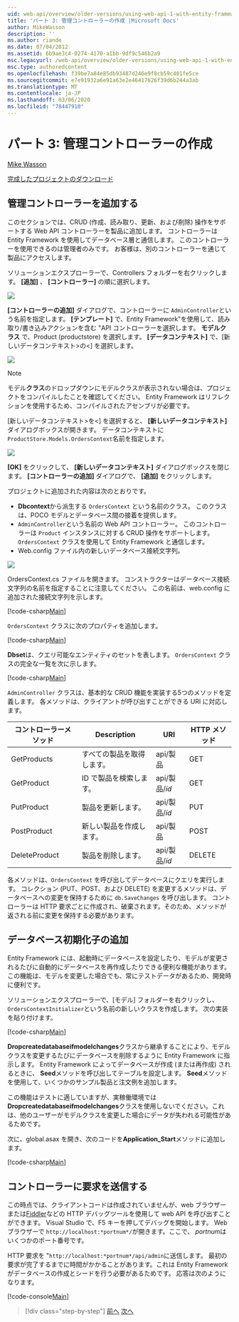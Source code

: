 ```yaml
---
uid: web-api/overview/older-versions/using-web-api-1-with-entity-framework-5/using-web-api-with-entity-framework-part-3
title: 'パート 3: 管理コントローラーの作成 |Microsoft Docs'
author: MikeWasson
description: ''
ms.author: riande
ms.date: 07/04/2012
ms.assetid: 6b9ae3c4-0274-4170-a1bb-9df9c546b2a9
msc.legacyurl: /web-api/overview/older-versions/using-web-api-1-with-entity-framework-5/using-web-api-with-entity-framework-part-3
msc.type: authoredcontent
ms.openlocfilehash: f39be7a84e85db93487d246e9f8cb59c401fe5ce
ms.sourcegitcommit: e7e91932a6e91a63e2e46417626f39d6b244a3ab
ms.translationtype: MT
ms.contentlocale: ja-JP
ms.lasthandoff: 03/06/2020
ms.locfileid: "78447910"
---
```

# <a name="part-3-creating-an-admin-controller"></a>パート 3: 管理コントローラーの作成

[Mike Wasson](https://github.com/MikeWasson)

[完成したプロジェクトのダウンロード](https://code.msdn.microsoft.com/ASP-NET-Web-API-with-afa30545)

## <a name="add-an-admin-controller"></a>管理コントローラーを追加する

このセクションでは、CRUD (作成、読み取り、更新、および削除) 操作をサポートする Web API コントローラーを製品に追加します。 コントローラーは Entity Framework を使用してデータベース層と通信します。 このコントローラーを使用できるのは管理者のみです。 お客様は、別のコントローラーを通じて製品にアクセスします。

ソリューションエクスプローラーで、Controllers フォルダーを右クリックします。 **[追加]** 、 **[コントローラー]** の順に選択します。

![](using-web-api-with-entity-framework-part-3/_static/image1.png)

**[コントローラーの追加]** ダイアログで、コントローラーに `AdminController`という名前を指定します。 **[テンプレート]** で、Entity Framework&quot;を使用して、読み取り/書き込みアクションを含む &quot;API コントローラーを選択します。 **モデルクラス** で、Product (productstore) を選択します。 **[データコンテキスト]** で、[新しいデータコンテキスト&gt;の&lt;] を選択します。

![](using-web-api-with-entity-framework-part-3/_static/image2.png)

> [!NOTE]
> モデル**クラス**のドロップダウンにモデルクラスが表示されない場合は、プロジェクトをコンパイルしたことを確認してください。 Entity Framework はリフレクションを使用するため、コンパイルされたアセンブリが必要です。

[新しいデータコンテキスト&gt;を&lt;] を選択すると、 **[新しいデータコンテキスト]** ダイアログボックスが開きます。 データコンテキストに `ProductStore.Models.OrdersContext`名前を指定します。

![](using-web-api-with-entity-framework-part-3/_static/image3.png)

**[OK]** をクリックして、 **[新しいデータコンテキスト]** ダイアログボックスを閉じます。 **[コントローラーの追加]** ダイアログで、 **[追加]** をクリックします。

プロジェクトに追加された内容は次のとおりです。

- **Dbcontext**から派生する `OrdersContext` という名前のクラス。 このクラスは、POCO モデルとデータベース間の接着を提供します。
- `AdminController`という名前の Web API コントローラー。 このコントローラーは `Product` インスタンスに対する CRUD 操作をサポートします。 `OrdersContext` クラスを使用して Entity Framework と通信します。
- Web.config ファイル内の新しいデータベース接続文字列。

![](using-web-api-with-entity-framework-part-3/_static/image4.png)

OrdersContext.cs ファイルを開きます。 コンストラクターはデータベース接続文字列の名前を指定することに注意してください。 この名前は、web.config に追加された接続文字列を示します。

[!code-csharp[Main](using-web-api-with-entity-framework-part-3/samples/sample1.cs)]

`OrdersContext` クラスに次のプロパティを追加します。

[!code-csharp[Main](using-web-api-with-entity-framework-part-3/samples/sample2.cs)]

**Dbset**は、クエリ可能なエンティティのセットを表します。 `OrdersContext` クラスの完全な一覧を次に示します。

[!code-csharp[Main](using-web-api-with-entity-framework-part-3/samples/sample3.cs)]

`AdminController` クラスは、基本的な CRUD 機能を実装する5つのメソッドを定義します。 各メソッドは、クライアントが呼び出すことができる URI に対応します。

| コントローラーメソッド | Description | URI | HTTP メソッド |
| --- | --- | --- | --- |
| GetProducts | すべての製品を取得します。 | api/製品 | GET |
| GetProduct | ID で製品を検索します。 | api/製品/*id* | GET |
| PutProduct | 製品を更新します。 | api/製品/*id* | PUT |
| PostProduct | 新しい製品を作成します。 | api/製品 | POST |
| DeleteProduct | 製品を削除します。 | api/製品/*id* | DELETE |

各メソッドは、`OrdersContext` を呼び出してデータベースにクエリを実行します。 コレクション (PUT、POST、および DELETE) を変更するメソッドは、データベースへの変更を保持するために `db.SaveChanges` を呼び出します。 コントローラーは HTTP 要求ごとに作成され、破棄されます。そのため、メソッドが返される前に変更を保持する必要があります。

## <a name="add-a-database-initializer"></a>データベース初期化子の追加

Entity Framework には、起動時にデータベースを設定したり、モデルが変更されるたびに自動的にデータベースを再作成したりできる便利な機能があります。 この機能は、モデルを変更した場合でも、常にテストデータがあるため、開発時に便利です。

ソリューションエクスプローラーで、[モデル] フォルダーを右クリックし、`OrdersContextInitializer`という名前の新しいクラスを作成します。 次の実装を貼り付けます。

[!code-csharp[Main](using-web-api-with-entity-framework-part-3/samples/sample4.cs)]

**Dropcreatedatabaseifmodelchanges**クラスから継承することにより、モデルクラスを変更するたびにデータベースを削除するように Entity Framework に指示します。 Entity Framework によってデータベースが作成 (または再作成) されるときに、 **Seed**メソッドを呼び出してテーブルを設定します。 **Seed**メソッドを使用して、いくつかのサンプル製品と注文例を追加します。

この機能はテストに適していますが、実稼働環境では**Dropcreatedatabaseifmodelchanges**クラスを使用しないでください。これは、他のユーザーがモデルクラスを変更した場合にデータが失われる可能性があるためです。

次に、global.asax を開き、次のコードを**Application\_Start**メソッドに追加します。

[!code-csharp[Main](using-web-api-with-entity-framework-part-3/samples/sample5.cs)]

## <a name="send-a-request-to-the-controller"></a>コントローラーに要求を送信する

この時点では、クライアントコードは作成されていませんが、web ブラウザーまたは[Fiddler](http://www.fiddler2.com/fiddler2/)などの HTTP デバッグツールを使用して web API を呼び出すことができます。 Visual Studio で、F5 キーを押してデバッグを開始します。 Web ブラウザーで `http://localhost:*portnum*/`が開きます。ここで、 *portnum*はいくつかのポート番号です。

HTTP 要求を "`http://localhost:*portnum*/api/admin`に送信します。 最初の要求が完了するまでに時間がかかることがあります。これは Entity Framework がデータベースの作成とシードを行う必要があるためです。 応答は次のようになります。

[!code-console[Main](using-web-api-with-entity-framework-part-3/samples/sample6.cmd)]

> [!div class="step-by-step"]
> [前へ](using-web-api-with-entity-framework-part-2.md)
> [次へ](using-web-api-with-entity-framework-part-4.md)
